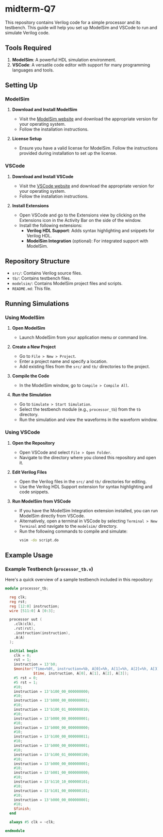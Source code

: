 # midterm-Q7

This repository contains Verilog code for a simple processor and its testbench. This guide will help you set up ModelSim and VSCode to run and simulate Verilog code.

## Tools Required

1. **ModelSim**: A powerful HDL simulation environment.
2. **VSCode**: A versatile code editor with support for many programming languages and tools.

## Setting Up

### ModelSim

1. **Download and Install ModelSim**
   - Visit the [ModelSim website](https://www.mentor.com/products/fv/modelsim) and download the appropriate version for your operating system.
   - Follow the installation instructions.

2. **License Setup**
   - Ensure you have a valid license for ModelSim. Follow the instructions provided during installation to set up the license.

### VSCode

1. **Download and Install VSCode**
   - Visit the [VSCode website](https://code.visualstudio.com/) and download the appropriate version for your operating system.
   - Follow the installation instructions.

2. **Install Extensions**
   - Open VSCode and go to the Extensions view by clicking on the Extensions icon in the Activity Bar on the side of the window.
   - Install the following extensions:
     - **Verilog HDL Support**: Adds syntax highlighting and snippets for Verilog HDL.
     - **ModelSim Integration** (optional): For integrated support with ModelSim.

## Repository Structure

- `src/`: Contains Verilog source files.
- `tb/`: Contains testbench files.
- `modelsim/`: Contains ModelSim project files and scripts.
- `README.md`: This file.

## Running Simulations

### Using ModelSim

1. **Open ModelSim**
   - Launch ModelSim from your application menu or command line.

2. **Create a New Project**
   - Go to `File > New > Project`.
   - Enter a project name and specify a location.
   - Add existing files from the `src/` and `tb/` directories to the project.

3. **Compile the Code**
   - In the ModelSim window, go to `Compile > Compile All`.

4. **Run the Simulation**
   - Go to `Simulate > Start Simulation`.
   - Select the testbench module (e.g., `processor_tb`) from the `tb` directory.
   - Run the simulation and view the waveforms in the waveform window.

### Using VSCode

1. **Open the Repository**
   - Open VSCode and select `File > Open Folder`.
   - Navigate to the directory where you cloned this repository and open it.

2. **Edit Verilog Files**
   - Open the Verilog files in the `src/` and `tb/` directories for editing.
   - Use the Verilog HDL Support extension for syntax highlighting and code snippets.

3. **Run ModelSim from VSCode**
   - If you have the ModelSim Integration extension installed, you can run ModelSim directly from VSCode.
   - Alternatively, open a terminal in VSCode by selecting `Terminal > New Terminal` and navigate to the `modelsim/` directory.
   - Run the following commands to compile and simulate:
     ```sh
     vsim -do script.do
     ```

## Example Usage

### Example Testbench (`processor_tb.v`)

Here's a quick overview of a sample testbench included in this repository:

```verilog
module processor_tb;

  reg clk;
  reg rst;
  reg [12:0] instruction;
  wire [511:0] A [0:3];

  processor uut (
    .clk(clk),
    .rst(rst),
    .instruction(instruction),
    .A(A)
  );

  initial begin
    clk = 0;
    rst = 1;
    instruction = 13'b0;
    $monitor("Time=%0t, instruction=%b, A[0]=%h, A[1]=%h, A[2]=%h, A[3]=%h", 
             $time, instruction, A[0], A[1], A[2], A[3]);
    #5 rst = 0;
    #5 rst = 1;
    #10;
    instruction = 13'b100_00_000000000; 
    #10;
    instruction = 13'b000_00_000000001; 
    #10;
    instruction = 13'b100_01_000000010; 
    #10;
    instruction = 13'b000_00_000000001; 
    #10;
    instruction = 13'b000_00_000000000; 
    #10;
    instruction = 13'b100_00_000000011; 
    #10;
    instruction = 13'b000_00_000000001; 
    #10;
    instruction = 13'b100_01_000000100; 
    #10;
    instruction = 13'b000_00_000000001; 
    #10;
    instruction = 13'b001_00_000000000; 
    #10;
    instruction = 13'b110_10_000000101; 
    #10;
    instruction = 13'b101_00_000000101; 
    #10;
    instruction = 13'b000_00_000000001; 
    #10;
    $finish;
  end

  always #5 clk = ~clk;

endmodule
